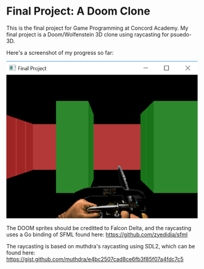 # Final Project: A Doom Clone

This is the final project for Game Programming at Concord Academy. My final project is a Doom/Wolfenstein 3D clone using raycasting for psuedo-3D. 

Here's a screenshot of my progress so far:

![Alt text](./assets/images/screenshot.png?raw=true)

The DOOM sprites should be creditted to Falcon Delta,
and the raycasting uses a Go binding of SFML found
here: https://github.com/zyedidia/sfml

The raycasting is based on muthdra's raycasting using
SDL2, which can be found here: https://gist.github.com/muthdra/e4bc2507cad8ce6fb3f85f07a4fdc7c5
